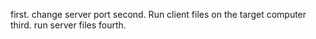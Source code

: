 first. change server port
second. Run client files on the target computer
third. run server files
fourth. 
